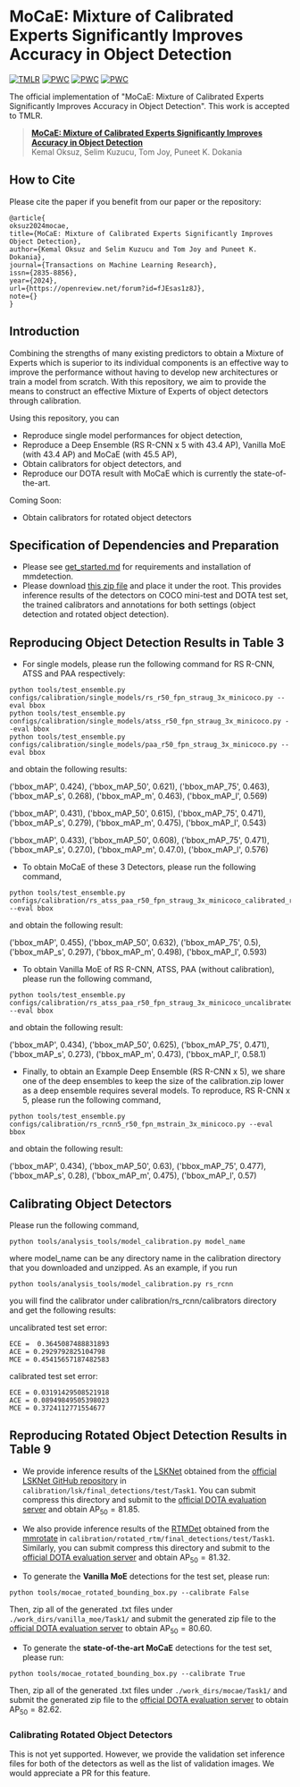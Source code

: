 # MoCaE: Mixture of Calibrated Experts Significantly Improves Accuracy in Object Detection

[![TMLR](https://img.shields.io/badge/arXiv-2309.14976-b31b1b.svg)](https://openreview.net/pdf?id=fJEsas1z8J) [![PWC](https://img.shields.io/endpoint.svg?url=https://paperswithcode.com/badge/mocae-mixture-of-calibrated-experts/object-detection-in-aerial-images-on-dota-1)](https://paperswithcode.com/sota/object-detection-in-aerial-images-on-dota-1?p=mocae-mixture-of-calibrated-experts) [![PWC](https://img.shields.io/endpoint.svg?url=https://paperswithcode.com/badge/mocae-mixture-of-calibrated-experts/oriented-object-detection-on-dota-1-0)](https://paperswithcode.com/sota/oriented-object-detection-on-dota-1-0?p=mocae-mixture-of-calibrated-experts) [![PWC](https://img.shields.io/endpoint.svg?url=https://paperswithcode.com/badge/mocae-mixture-of-calibrated-experts/object-detection-on-coco)](https://paperswithcode.com/sota/object-detection-on-coco?p=mocae-mixture-of-calibrated-experts)


The official implementation of "MoCaE: Mixture of Calibrated Experts Significantly Improves Accuracy in Object Detection". This work is accepted to TMLR.

> [**MoCaE: Mixture of Calibrated Experts Significantly Improves Accuracy in Object Detection**](https://arxiv.org/abs/2309.14976)            
> Kemal Oksuz, Selim Kuzucu, Tom Joy, Puneet K. Dokania

## How to Cite

Please cite the paper if you benefit from our paper or the repository:
```
@article{
oksuz2024mocae,
title={MoCaE: Mixture of Calibrated Experts Significantly Improves Object Detection},
author={Kemal Oksuz and Selim Kuzucu and Tom Joy and Puneet K. Dokania},
journal={Transactions on Machine Learning Research},
issn={2835-8856},
year={2024},
url={https://openreview.net/forum?id=fJEsas1z8J},
note={}
}
```

## Introduction

Combining the strengths of many existing predictors to obtain a Mixture of Experts which is superior to its individual components is an effective way to improve the performance without having to develop new architectures or train a model from scratch. With this repository, we aim to provide the means to construct an effective Mixture of Experts of object detectors through calibration.

Using this repository, you can 

- Reproduce single model performances for object detection,
- Reproduce a Deep Ensemble (RS R-CNN x 5 with 43.4 AP), Vanilla MoE (with 43.4 AP) and MoCaE (with 45.5 AP),
- Obtain calibrators for object detectors, and
- Reproduce our DOTA result with MoCaE which is currently the state-of-the-art.

Coming Soon:
- Obtain calibrators for rotated object detectors
  
## Specification of Dependencies and Preparation

- Please see [get_started.md](docs/en/get_started.md) for requirements and installation of mmdetection.
- Please download [this zip file](https://drive.google.com/file/d/1wtr6lcB8n3yeeuYrONe6nInkTMo2DYWy/view?usp=sharing) and place it under the root. This provides inference results of the detectors on COCO mini-test and DOTA test set, the trained calibrators and annotations for both settings (object detection and rotated object detection).
  
## Reproducing Object Detection Results in Table 3

- For single models, please run the following command for RS R-CNN, ATSS and PAA respectively:

```
python tools/test_ensemble.py configs/calibration/single_models/rs_r50_fpn_straug_3x_minicoco.py --eval bbox
python tools/test_ensemble.py configs/calibration/single_models/atss_r50_fpn_straug_3x_minicoco.py --eval bbox
python tools/test_ensemble.py configs/calibration/single_models/paa_r50_fpn_straug_3x_minicoco.py --eval bbox
```
and obtain the following results:

('bbox_mAP', 0.424), ('bbox_mAP_50', 0.621), ('bbox_mAP_75', 0.463), ('bbox_mAP_s', 0.268), ('bbox_mAP_m', 0.463), ('bbox_mAP_l', 0.569)

('bbox_mAP', 0.431), ('bbox_mAP_50', 0.615), ('bbox_mAP_75', 0.471), ('bbox_mAP_s', 0.279), ('bbox_mAP_m', 0.475), ('bbox_mAP_l', 0.543)

('bbox_mAP', 0.433), ('bbox_mAP_50', 0.608), ('bbox_mAP_75', 0.471), ('bbox_mAP_s', 0.27.0), ('bbox_mAP_m', 0.47.0), ('bbox_mAP_l', 0.576)

- To obtain MoCaE of these 3 Detectors, please run the following command,
```
python tools/test_ensemble.py configs/calibration/rs_atss_paa_r50_fpn_straug_3x_minicoco_calibrated_refiningnms.py --eval bbox 
```
and obtain the following result:

('bbox_mAP', 0.455), ('bbox_mAP_50', 0.632), ('bbox_mAP_75', 0.5), ('bbox_mAP_s', 0.297), ('bbox_mAP_m', 0.498), ('bbox_mAP_l', 0.593)

- To obtain Vanilla MoE of RS R-CNN, ATSS, PAA (without calibration), please run the following command,
```
python tools/test_ensemble.py configs/calibration/rs_atss_paa_r50_fpn_straug_3x_minicoco_uncalibrated.py --eval bbox 
```
and obtain the following result:

('bbox_mAP', 0.434), ('bbox_mAP_50', 0.625), ('bbox_mAP_75', 0.471), ('bbox_mAP_s', 0.273), ('bbox_mAP_m', 0.473), ('bbox_mAP_l', 0.58.1)

- Finally, to obtain an Example Deep Ensemble (RS R-CNN x 5), we share one of the deep ensembles to keep the size of the calibration.zip lower as a deep ensemble requires several models. To reproduce, RS R-CNN x 5, please run the following command,
```
python tools/test_ensemble.py configs/calibration/rs_rcnn5_r50_fpn_mstrain_3x_minicoco.py --eval bbox
```
and obtain the following result:

('bbox_mAP', 0.434), ('bbox_mAP_50', 0.63), ('bbox_mAP_75', 0.477), ('bbox_mAP_s', 0.28), ('bbox_mAP_m', 0.475), ('bbox_mAP_l', 0.57)

## Calibrating Object Detectors 

Please run the following command,

```
python tools/analysis_tools/model_calibration.py model_name
```
where model_name can be any directory name in the calibration directory that you downloaded and unzipped. As an example, if you run 
```
python tools/analysis_tools/model_calibration.py rs_rcnn
```
you will find the calibrator under calibration/rs_rcnn/calibrators directory and get the following results:

uncalibrated test set error:

```
ECE =  0.3645087488831893
ACE = 0.2929792825104798
MCE = 0.45415657187482583
```

calibrated test set error:

```
ECE = 0.03191429508521918
ACE = 0.08949849505398023
MCE = 0.3724112771554677
```

## Reproducing Rotated Object Detection Results in Table 9

- We provide inference results of the [LSKNet](https://openaccess.thecvf.com/content/ICCV2023/html/Li_Large_Selective_Kernel_Network_for_Remote_Sensing_Object_Detection_ICCV_2023_paper.html) obtained from the [official LSKNet GitHub repository](https://github.com/zcablii/LSKNet) in ``` calibration/lsk/final_detections/test/Task1 ```. You can submit compress this directory and submit to the [official DOTA evaluation server](https://captain-whu.github.io/DOTA/evaluation.html) and obtain $\mathrm{AP}_{50} = 81.85$.

- We also provide inference results of the [RTMDet](https://arxiv.org/abs/2212.07784) obtained from the [mmrotate](https://github.com/open-mmlab/mmrotate/tree/1.x/configs/rotated_rtmdet) in ``` calibration/rotated_rtm/final_detections/test/Task1 ```. Similarly, you can submit compress this directory and submit to the [official DOTA evaluation server](https://captain-whu.github.io/DOTA/evaluation.html) and obtain $\mathrm{AP}_{50} = 81.32$.


- To generate the **Vanilla MoE** detections for the test set, please run:
```
python tools/mocae_rotated_bounding_box.py --calibrate False
```
Then, zip all of the generated .txt files under ``` ./work_dirs/vanilla_moe/Task1/ ``` and submit the generated zip file to the [official DOTA evaluation server](https://captain-whu.github.io/DOTA/evaluation.html) to obtain $\mathrm{AP}_{50} = 80.60$.

- To generate the **state-of-the-art MoCaE** detections for the test set, please run:
```
python tools/mocae_rotated_bounding_box.py --calibrate True
```
Then, zip all of the generated .txt files under ``` ./work_dirs/mocae/Task1/ ``` and submit the generated zip file to the [official DOTA evaluation server](https://captain-whu.github.io/DOTA/evaluation.html) to obtain $\mathrm{AP}_{50} = 82.62$.


### Calibrating Rotated Object Detectors 

This is not yet supported. However, we provide the validation set inference files for both of the detectors as well as the list of validation images. We would appreciate a PR for this feature.
